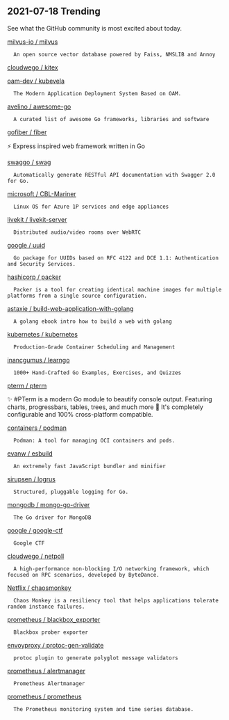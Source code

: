 ## 2021-07-18 Trending 
See what the GitHub community is most excited about today. 

[milvus-io / milvus](https://github.com/milvus-io/milvus) 

      An open source vector database powered by Faiss, NMSLIB and Annoy
     
[cloudwego / kitex](https://github.com/cloudwego/kitex) 
 
[oam-dev / kubevela](https://github.com/oam-dev/kubevela) 

      The Modern Application Deployment System Based on OAM.
     
[avelino / awesome-go](https://github.com/avelino/awesome-go) 

      A curated list of awesome Go frameworks, libraries and software
     
[gofiber / fiber](https://github.com/gofiber/fiber) 

      
⚡️ Express inspired web framework written in Go
     
[swaggo / swag](https://github.com/swaggo/swag) 

      Automatically generate RESTful API documentation with Swagger 2.0 for Go.
     
[microsoft / CBL-Mariner](https://github.com/microsoft/CBL-Mariner) 

      Linux OS for Azure 1P services and edge appliances
     
[livekit / livekit-server](https://github.com/livekit/livekit-server) 

      Distributed audio/video rooms over WebRTC
     
[google / uuid](https://github.com/google/uuid) 

      Go package for UUIDs based on RFC 4122 and DCE 1.1: Authentication and Security Services.
     
[hashicorp / packer](https://github.com/hashicorp/packer) 

      Packer is a tool for creating identical machine images for multiple platforms from a single source configuration.
     
[astaxie / build-web-application-with-golang](https://github.com/astaxie/build-web-application-with-golang) 

      A golang ebook intro how to build a web with golang
     
[kubernetes / kubernetes](https://github.com/kubernetes/kubernetes) 

      Production-Grade Container Scheduling and Management
     
[inancgumus / learngo](https://github.com/inancgumus/learngo) 

      1000+ Hand-Crafted Go Examples, Exercises, and Quizzes
     
[pterm / pterm](https://github.com/pterm/pterm) 

      
✨ #PTerm is a modern Go module to beautify console output. Featuring charts, progressbars, tables, trees, and much more 🚀 It's completely configurable and 100% cross-platform compatible.
     
[containers / podman](https://github.com/containers/podman) 

      Podman: A tool for managing OCI containers and pods.
     
[evanw / esbuild](https://github.com/evanw/esbuild) 

      An extremely fast JavaScript bundler and minifier
     
[sirupsen / logrus](https://github.com/sirupsen/logrus) 

      Structured, pluggable logging for Go.
     
[mongodb / mongo-go-driver](https://github.com/mongodb/mongo-go-driver) 

      The Go driver for MongoDB
     
[google / google-ctf](https://github.com/google/google-ctf) 

      Google CTF
     
[cloudwego / netpoll](https://github.com/cloudwego/netpoll) 

      A high-performance non-blocking I/O networking framework, which focused on RPC scenarios, developed by ByteDance.
     
[Netflix / chaosmonkey](https://github.com/Netflix/chaosmonkey) 

      Chaos Monkey is a resiliency tool that helps applications tolerate random instance failures.
     
[prometheus / blackbox_exporter](https://github.com/prometheus/blackbox_exporter) 

      Blackbox prober exporter
     
[envoyproxy / protoc-gen-validate](https://github.com/envoyproxy/protoc-gen-validate) 

      protoc plugin to generate polyglot message validators
     
[prometheus / alertmanager](https://github.com/prometheus/alertmanager) 

      Prometheus Alertmanager
     
[prometheus / prometheus](https://github.com/prometheus/prometheus) 

      The Prometheus monitoring system and time series database.
     
